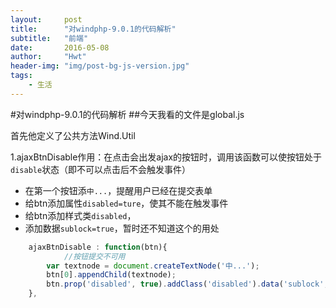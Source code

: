 ```yaml
---
layout:     post
title:      "对windphp-9.0.1的代码解析"
subtitle:   "前端"
date:       2016-05-08
author:     "Hwt"
header-img: "img/post-bg-js-version.jpg"
tags:
    - 生活
---
```



#对windphp-9.0.1的代码解析
##今天我看的文件是global.js

首先他定义了公共方法Wind.Util

1.ajaxBtnDisable作用：在点击会出发ajax的按钮时，调用该函数可以使按钮处于`disable`状态（即不可以点击后不会触发事件）

* 在第一个按钮添`中...`，提醒用户已经在提交表单
* 给btn添加属性`disabled=ture`，使其不能在触发事件
* 给btn添加样式类`disabled`，
* 添加数据`sublock=true`，暂时还不知道这个的用处
```javascript
    ajaxBtnDisable : function(btn){
    	    //按钮提交不可用
		var textnode = document.createTextNode('中...');
		btn[0].appendChild(textnode);
		btn.prop('disabled', true).addClass('disabled').data('sublock', true);
	},
```


